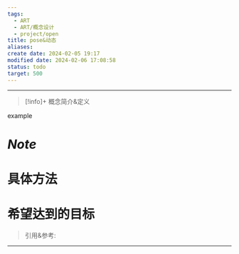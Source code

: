 ```yaml
---
tags:
  - ART
  - ART/概念设计
  - project/open
title: pose&动态
aliases: 
create date: 2024-02-05 19:17
modified date: 2024-02-06 17:08:58
status: todo
target: 500
---
```



---
> [!info]+ 概念简介&定义
> 
example


# ***Note***


# 具体方法


# 希望达到的目标


> 引用&参考:
>[^1]:  


---
